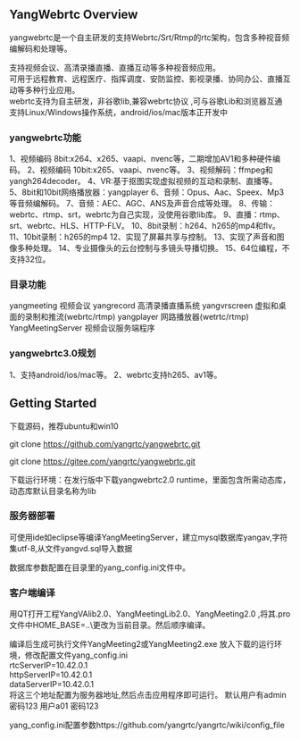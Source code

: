 ## YangWebrtc Overview

yangwebrtc是一个自主研发的支持Webrtc/Srt/Rtmp的rtc架构，包含多种视音频编解码和处理等。  

支持视频会议、高清录播直播、直播互动等多种视音频应用。  
 可用于远程教育、远程医疗、指挥调度、安防监控、影视录播、协同办公、直播互动等多种行业应用。  
webrtc支持为自主研发，非谷歌lib,兼容webrtc协议 ,可与谷歌Lib和浏览器互通  
支持Linux/Windows操作系统，android/ios/mac版本正开发中  

### yangwebrtc功能

 1、视频编码 8bit:x264、x265、vaapi、nvenc等，二期增加AV1和多种硬件编码。
 2、视频编码 10bit:x265、vaapi、nvenc等。
 3、视频解码：ffmpeg和yangh264decoder。
 4、VR:基于抠图实现虚拟视频的互动和录制、直播等。
 5、8bit和10bit网络播放器：yangplayer
 6、音频：Opus、Aac、Speex、Mp3等音频编解码。
 7、音频：AEC、AGC、ANS及声音合成等处理。
 8、传输：webrtc、rtmp、srt，webrtc为自己实现，没使用谷歌lib库。
 9、直播：rtmp、srt、webrtc、HLS、HTTP-FLV。
 10、8bit录制：h264、h265的mp4和flv。
 11、10bit录制：h265的mp4
 12、实现了屏幕共享与控制。
 13、实现了声音和图像多种处理。
 14、专业摄像头的云台控制与多镜头导播切换。
 15、64位编程，不支持32位。

### 目录功能

yangmeeting 视频会议
yangrecord 高清录播直播系统
yangvrscreen 虚拟和桌面的录制和推流(webrtc/rtmp)
yangplayer 网路播放器(wetrtc/rtmp)
YangMeetingServer 视频会议服务端程序

### yangwebrtc3.0规划

 1、支持android/ios/mac等。
 2、webrtc支持h265、av1等。 


## Getting Started

下载源码，推荐ubuntu和win10

git clone https://github.com/yangrtc/yangwebrtc.git 

 git clone https://gitee.com/yangrtc/yangwebrtc.git

下载运行环境：在发行版中下载yangwebrtc2.0 runtime，里面包含所需动态库，动态库默认目录名称为lib

### 服务器部署

可使用ide如eclipse等编译YangMeetingServer，建立mysql数据库yangav,字符集utf-8,从文件yangvd.sql导入数据

数据库参数配置在目录里的yang_config.ini文件中。

### 客户端编译

用QT打开工程YangVAlib2.0、YangMeetingLib2.0、YangMeeting2.0 ,将其.pro文件中HOME_BASE=..\更改为当前目录。然后顺序编译。

编译后生成可执行文件YangMeeting2或YangMeeting2.exe 放入下载的运行环境，修改配置文件yang_config.ini  
rtcServerIP=10.42.0.1  
httpServerIP=10.42.0.1  
dataServerIP=10.42.0.1  
将这三个地址配置为服务器地址,然后点击应用程序即可运行。
默认用户有admin密码123
用户a01 密码123



yang_config.ini配置参数https://github.com/yangrtc/yangrtc/wiki/config_file  
